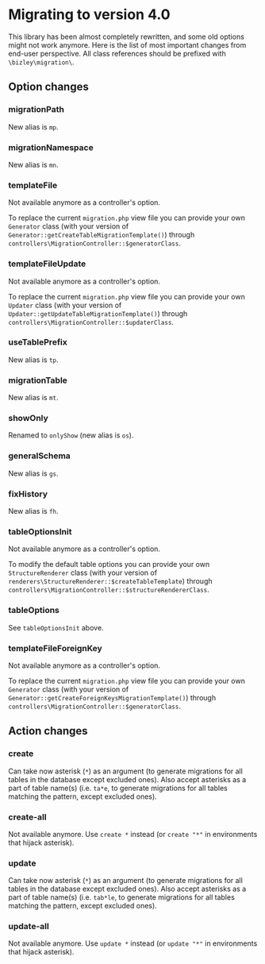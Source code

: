 # Migrating to version 4.0

This library has been almost completely rewritten, and some old options might not work anymore. Here is the list of
most important changes from end-user perspective. All class references should be prefixed with `\bizley\migration\`.

Option changes
--------------

### migrationPath

New alias is `mp`.

### migrationNamespace

New alias is `mn`.

### templateFile

Not available anymore as a controller's option.

To replace the current `migration.php` view file you can provide your own `Generator` class (with your version of 
`Generator::getCreateTableMigrationTemplate()`) through `controllers\MigrationController::$generatorClass`.

### templateFileUpdate

Not available anymore as a controller's option.

To replace the current `migration.php` view file you can provide your own `Updater` class (with your version of 
`Updater::getUpdateTableMigrationTemplate()`) through `controllers\MigrationController::$updaterClass`.

### useTablePrefix

New alias is `tp`.

### migrationTable

New alias is `mt`.

### showOnly

Renamed to `onlyShow` (new alias is `os`).

### generalSchema

New alias is `gs`.

### fixHistory

New alias is `fh`.

### tableOptionsInit

Not available anymore as a controller's option.

To modify the default table options you can provide your own `StructureRenderer` class (with your version
of `renderers\StructureRenderer::$createTableTemplate`) through `controllers\MigrationController::$structureRendererClass`.

### tableOptions

See `tableOptionsInit` above.

### templateFileForeignKey

Not available anymore as a controller's option.

To replace the current `migration.php` view file you can provide your own `Generator` class (with your version of 
`Generator::getCreateForeignKeysMigrationTemplate()`) through `controllers\MigrationController::$generatorClass`.

Action changes
--------------

### create

Can take now asterisk (`*`) as an argument (to generate migrations for all tables in the database except excluded ones).
Also accept asterisks as a part of table name(s) (i.e. `ta*e`, to generate migrations for all tables matching the 
pattern, except excluded ones).

### create-all

Not available anymore. Use `create *` instead (or `create "*"` in environments that hijack asterisk).

### update

Can take now asterisk (`*`) as an argument (to generate migrations for all tables in the database except excluded ones).
Also accept asterisks as a part of table name(s) (i.e. `tab*le`, to generate migrations for all tables matching the 
pattern, except excluded ones).

### update-all

Not available anymore. Use `update *` instead (or `update "*"` in environments that hijack asterisk).

